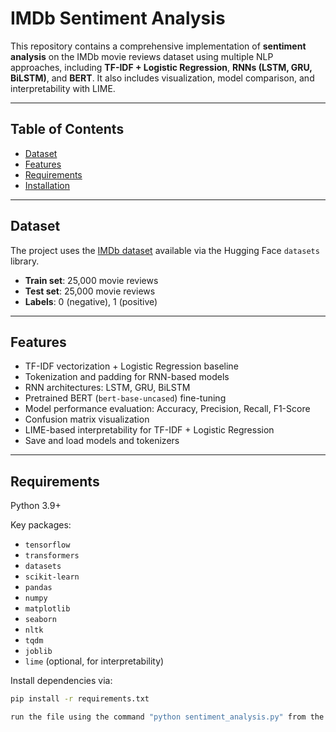 # IMDb Sentiment Analysis

This repository contains a comprehensive implementation of **sentiment analysis** on the IMDb movie reviews dataset using multiple NLP approaches, including **TF-IDF + Logistic Regression**, **RNNs (LSTM, GRU, BiLSTM)**, and **BERT**. It also includes visualization, model comparison, and interpretability with LIME.

---

## Table of Contents

- [Dataset](#dataset)
- [Features](#features)
- [Requirements](#requirements)
- [Installation](#installation)


---

## Dataset

The project uses the [IMDb dataset](https://huggingface.co/datasets/imdb) available via the Hugging Face `datasets` library.  

- **Train set**: 25,000 movie reviews  
- **Test set**: 25,000 movie reviews  
- **Labels**: 0 (negative), 1 (positive)

---

## Features

- TF-IDF vectorization + Logistic Regression baseline  
- Tokenization and padding for RNN-based models  
- RNN architectures: LSTM, GRU, BiLSTM  
- Pretrained BERT (`bert-base-uncased`) fine-tuning  
- Model performance evaluation: Accuracy, Precision, Recall, F1-Score  
- Confusion matrix visualization  
- LIME-based interpretability for TF-IDF + Logistic Regression  
- Save and load models and tokenizers

---

## Requirements

Python 3.9+  

Key packages:

- `tensorflow`  
- `transformers`  
- `datasets`  
- `scikit-learn`  
- `pandas`  
- `numpy`  
- `matplotlib`  
- `seaborn`  
- `nltk`  
- `tqdm`  
- `joblib`  
- `lime` (optional, for interpretability)

Install dependencies via:

```bash
pip install -r requirements.txt

run the file using the command "python sentiment_analysis.py" from the code editor directly.
